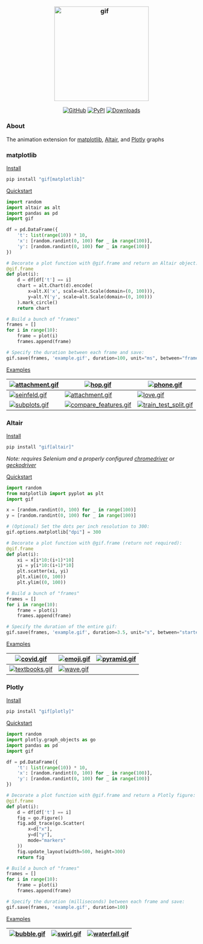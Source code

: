 <h3 align="center">
  <img src="https://raw.githubusercontent.com/maxhumber/gif/master/logo/gif.png" width="250px" alt="gif">
</h3>
<p align="center">
  <a href="https://github.com/maxhumber/gif"><img alt="GitHub" src="https://img.shields.io/github/license/maxhumber/gif"></a>
  <a href="https://pypi.python.org/pypi/gif"><img alt="PyPI" src="https://img.shields.io/pypi/v/gif.svg"></a>
  <a href="https://pepy.tech/project/gif"><img alt="Downloads" src="https://pepy.tech/badge/gif/month"></a>
</p>




### About

The animation extension for [matplotlib](https://matplotlib.org/), [Altair](https://altair-viz.github.io/), and [Plotly](https://plotly.com/python/) graphs



### matplotlib

<u>Install</u>

```sh
pip install "gif[matplotlib]"
```

<u>Quickstart</u>

```python
import random  
import altair as alt  
import pandas as pd
import gif

df = pd.DataFrame({
    't': list(range(10)) * 10,
    'x': [random.randint(0, 100) for _ in range(100)],
    'y': [random.randint(0, 100) for _ in range(100)]
})

# Decorate a plot function with @gif.frame and return an Altair object:
@gif.frame  
def plot(i):
    d = df[df['t'] == i]
    chart = alt.Chart(d).encode(
        x=alt.X('x', scale=alt.Scale(domain=(0, 100))),
        y=alt.Y('y', scale=alt.Scale(domain=(0, 100)))
    ).mark_circle()
    return chart

# Build a bunch of "frames"
frames = []  
for i in range(10):
    frame = plot(i)
    frames.append(frame)

# Specify the duration between each frame and save:
gif.save(frames, 'example.gif', duration=100, unit="ms", between="frames") 
```

<u>Examples</u>

| [![attachment.gif](https://raw.githubusercontent.com/maxhumber/gif/master/gallery/matplotlib/attachment/attachment.gif)](https://github.com/maxhumber/gif/tree/master/gallery/matplotlib/attachment) | [![hop.gif](https://raw.githubusercontent.com/maxhumber/gif/master/gallery/matplotlib/hop/hop.gif)](https://github.com/maxhumber/gif/tree/master/gallery/matplotlib/hop) | [![phone.gif](https://raw.githubusercontent.com/maxhumber/gif/master/gallery/matplotlib/phone/phone.gif)](https://github.com/maxhumber/gif/tree/master/gallery/matplotlib/phone) |
| ------------------------------------------------------------ | ------------------------------------------------------------ | ------------------------------------------------------------ |
| [![seinfeld.gif](https://raw.githubusercontent.com/maxhumber/gif/master/gallery/matplotlib/seinfeld/seinfeld.gif)](https://github.com/maxhumber/gif/tree/master/gallery/matplotlib/seinfeld) | [![attachment.gif](https://raw.githubusercontent.com/maxhumber/gif/master/gallery/matplotlib/sprial/spiral.gif)](https://github.com/maxhumber/gif/tree/master/gallery/matplotlib/spiral) | [![love.gif](https://raw.githubusercontent.com/maxhumber/gif/master/gallery/matplotlib/love/love.gif)](https://raw.githubusercontent.com/maxhumber/gif/master/gallery/matplotlib/love) |
| [![subplots.gif](https://github.com/sivakar94/gif-1/blob/master/gallery/matplotlib/subplots/subplots.gif)](https://github.com/sivakar94/gif-1/blob/master/gallery/matplotlib/subplots) | [![compare_features.gif](https://github.com/sivakar94/gif-1/blob/master/gallery/matplotlib/compare_features/compare_features.gif)](https://github.com/sivakar94/gif-1/blob/master/gallery/matplotlib/compare_features) | [![train_test_split.gif](https://github.com/sivakar94/gif-1/blob/master/gallery/matplotlib/train_test_split/train_test_split.gif)](https://github.com/sivakar94/gif-1/blob/master/gallery/matplotlib/train_test_split/train_test_split) |



### Altair

<u>Install</u>

```sh
pip install "gif[altair]"
```

*Note: requires Selenium and a properly configured [chromedriver](https://chromedriver.chromium.org/) or [geckodriver](https://firefox-source-docs.mozilla.org/testing/geckodriver/)*

<u>Quickstart</u>

```python
import random
from matplotlib import pyplot as plt
import gif

x = [random.randint(0, 100) for _ in range(100)]
y = [random.randint(0, 100) for _ in range(100)]

# (Optional) Set the dots per inch resolution to 300:
gif.options.matplotlib["dpi"] = 300

# Decorate a plot function with @gif.frame (return not required):
@gif.frame
def plot(i):
    xi = x[i*10:(i+1)*10]
    yi = y[i*10:(i+1)*10]
    plt.scatter(xi, yi)
    plt.xlim((0, 100))
    plt.ylim((0, 100))

# Build a bunch of "frames"
frames = []
for i in range(10):
    frame = plot(i)
    frames.append(frame)

# Specify the duration of the entire gif:
gif.save(frames, 'example.gif', duration=3.5, unit="s", between="startend")
```

<u>Examples</u>

| [![covid.gif](https://raw.githubusercontent.com/maxhumber/gif/master/gallery/altair/covid/covid.gif)](https://github.com/maxhumber/gif/tree/master/gallery/altair/covid) | [![emoji.gif](https://raw.githubusercontent.com/maxhumber/gif/master/gallery/altair/emoji/emoji.gif)](https://github.com/maxhumber/gif/tree/master/gallery/altair/emoji) | [![pyramid.gif](https://raw.githubusercontent.com/maxhumber/gif/master/gallery/altair/pyramid/pyramid.gif)](https://github.com/maxhumber/gif/tree/master/gallery/altair/pyramid) |
| ------------------------------------------------------------ | ------------------------------------------------------------ | ------------------------------------------------------------ |
| [![textbooks.gif](https://raw.githubusercontent.com/maxhumber/gif/master/gallery/altair/textbooks/textbooks.gif)](https://github.com/maxhumber/gif/tree/master/gallery/altair/textbooks) | [![wave.gif](https://raw.githubusercontent.com/maxhumber/gif/master/gallery/altair/wave/wave.gif)]( https://github.com/maxhumber/gif/tree/master/gallery/altair/wave) |                                                              |



### Plotly

<u>Install</u>

```sh
pip install "gif[plotly]"
```

<u>Quickstart</u>

```python
import random
import plotly.graph_objects as go
import pandas as pd
import gif

df = pd.DataFrame({
    't': list(range(10)) * 10,
    'x': [random.randint(0, 100) for _ in range(100)],
    'y': [random.randint(0, 100) for _ in range(100)]
})

# Decorate a plot function with @gif.frame and return a Plotly figure:
@gif.frame
def plot(i):
    d = df[df['t'] == i]
    fig = go.Figure()
    fig.add_trace(go.Scatter(
        x=d["x"],
        y=d["y"],
        mode="markers"
    ))
    fig.update_layout(width=500, height=300)
    return fig

# Build a bunch of "frames"
frames = []
for i in range(10):
    frame = plot(i)
    frames.append(frame)

# Specify the duration (milliseconds) between each frame and save:
gif.save(frames, 'example.gif', duration=100)
```

<u>Examples</u>

| [![bubble.gif](https://raw.githubusercontent.com/maxhumber/gif/master/gallery/plotly/bubble/bubble.gif)](https://github.com/maxhumber/gif/tree/master/gallery/plotly/bubble) | [![swirl.gif](https://raw.githubusercontent.com/maxhumber/gif/master/gallery/plotly/swirl/swirl.gif)](https://github.com/maxhumber/gif/tree/master/gallery/plotly/swirl) | [![waterfall.gif](https://raw.githubusercontent.com/maxhumber/gif/master/gallery/plotly/waterfall/waterfall.gif)](https://github.com/maxhumber/gif/tree/master/gallery/plotly/waterfall) |
| ------------------------------------------------------------ | ------------------------------------------------------------ | ------------------------------------------------------------ |

